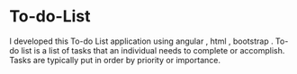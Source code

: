# To-do-List
I developed this To-do List application using angular , html , bootstrap . To-do list is a list of tasks that an individual needs to complete or accomplish. Tasks are typically put in order by priority or importance.
